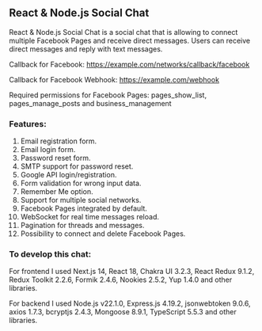## React & Node.js Social Chat

React & Node.js Social Chat is a social chat that is allowing to connect multiple Facebook Pages and receive direct messages. Users can receive direct messages and reply with text messages.

Callback for Facebook: https://example.com/networks/callback/facebook

Callback for Facebook Webhook: https://example.com/webhook

Required permissions for Facebook Pages: pages_show_list, pages_manage_posts and business_management

### Features:
1. Email registration form.
2. Email login form.
3. Password reset form.
4. SMTP support for password reset.
5. Google API login/registration.
6. Form validation for wrong input data.
7. Remember Me option.
8. Support for multiple social networks.
9. Facebook Pages integrated by default.
10. WebSocket for real time messages reload.
11. Pagination for threads and messages.
12. Possibility to connect and delete Facebook Pages.

### To develop this chat:

For frontend I used Next.js 14, React 18, Chakra UI 3.2.3, React Redux 9.1.2, Redux Toolkit 2.2.6, Formik 2.4.6, Nookies 2.5.2, Yup 1.4.0  and other libraries.

For backend I used Node.js v22.1.0, Express.js 4.19.2, jsonwebtoken 9.0.6, axios 1.7.3, bcryptjs 2.4.3, Mongoose 8.9.1, TypeScript 5.5.3 and other libraries.
